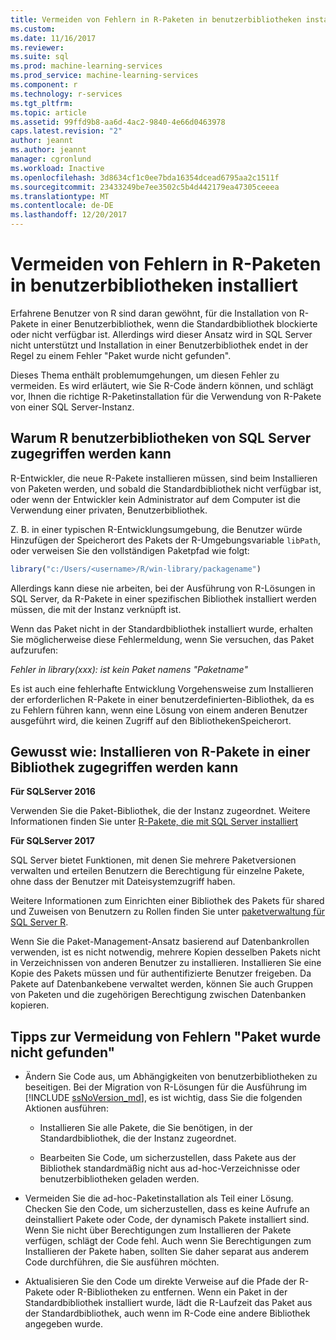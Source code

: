 ```yaml
---
title: Vermeiden von Fehlern in R-Paketen in benutzerbibliotheken installiert | Microsoft Docs
ms.custom: 
ms.date: 11/16/2017
ms.reviewer: 
ms.suite: sql
ms.prod: machine-learning-services
ms.prod_service: machine-learning-services
ms.component: r
ms.technology: r-services
ms.tgt_pltfrm: 
ms.topic: article
ms.assetid: 99ffd9b8-aa6d-4ac2-9840-4e66d0463978
caps.latest.revision: "2"
author: jeannt
ms.author: jeannt
manager: cgronlund
ms.workload: Inactive
ms.openlocfilehash: 3d8634cf1c0ee7bda16354dcead6795aa2c1511f
ms.sourcegitcommit: 23433249be7ee3502c5b4d442179ea47305ceeea
ms.translationtype: MT
ms.contentlocale: de-DE
ms.lasthandoff: 12/20/2017
---
```

# <a name="avoiding-errors-on-r-packages-installed-in-user-libraries"></a>Vermeiden von Fehlern in R-Paketen in benutzerbibliotheken installiert

Erfahrene Benutzer von R sind daran gewöhnt, für die Installation von R-Pakete in einer Benutzerbibliothek, wenn die Standardbibliothek blockierte oder nicht verfügbar ist. Allerdings wird dieser Ansatz wird in SQL Server nicht unterstützt und Installation in einer Benutzerbibliothek endet in der Regel zu einem Fehler "Paket wurde nicht gefunden".

Dieses Thema enthält problemumgehungen, um diesen Fehler zu vermeiden. Es wird erläutert, wie Sie R-Code ändern können, und schlägt vor, Ihnen die richtige R-Paketinstallation für die Verwendung von R-Pakete von einer SQL Server-Instanz.

## <a name="why-r-user-libraries-cannot-be-accessed-from-sql-server"></a>Warum R benutzerbibliotheken von SQL Server zugegriffen werden kann

R-Entwickler, die neue R-Pakete installieren müssen, sind beim Installieren von Paketen werden, und sobald die Standardbibliothek nicht verfügbar ist, oder wenn der Entwickler kein Administrator auf dem Computer ist die Verwendung einer privaten, Benutzerbibliothek.

Z. B. in einer typischen R-Entwicklungsumgebung, die Benutzer würde Hinzufügen der Speicherort des Pakets der R-Umgebungsvariable `libPath`, oder verweisen Sie den vollständigen Paketpfad wie folgt:

```R
library("c:/Users/<username>/R/win-library/packagename")
```

Allerdings kann diese nie arbeiten, bei der Ausführung von R-Lösungen in SQL Server, da R-Pakete in einer spezifischen Bibliothek installiert werden müssen, die mit der Instanz verknüpft ist.

Wenn das Paket nicht in der Standardbibliothek installiert wurde, erhalten Sie möglicherweise diese Fehlermeldung, wenn Sie versuchen, das Paket aufzurufen:

*Fehler in library(xxx): ist kein Paket namens "Paketname"*

Es ist auch eine fehlerhafte Entwicklung Vorgehensweise zum Installieren der erforderlichen R-Pakete in einer benutzerdefinierten-Bibliothek, da es zu Fehlern führen kann, wenn eine Lösung von einem anderen Benutzer ausgeführt wird, die keinen Zugriff auf den BibliothekenSpeicherort.

## <a name="how-to-install-r-packages-to-an-accessible-library"></a>Gewusst wie: Installieren von R-Pakete in einer Bibliothek zugegriffen werden kann

**Für SQLServer 2016**

Verwenden Sie die Paket-Bibliothek, die der Instanz zugeordnet. Weitere Informationen finden Sie unter [R-Pakete, die mit SQL Server installiert](installing-and-managing-r-packages.md)

**Für SQLServer 2017**

SQL Server bietet Funktionen, mit denen Sie mehrere Paketversionen verwalten und erteilen Benutzern die Berechtigung für einzelne Pakete, ohne dass der Benutzer mit Dateisystemzugriff haben.

Weitere Informationen zum Einrichten einer Bibliothek des Pakets für shared und Zuweisen von Benutzern zu Rollen finden Sie unter [paketverwaltung für SQL Server R](r-package-management-for-sql-server-r-services.md).

Wenn Sie die Paket-Management-Ansatz basierend auf Datenbankrollen verwenden, ist es nicht notwendig, mehrere Kopien desselben Pakets nicht in Verzeichnissen von anderen Benutzer zu installieren. Installieren Sie eine Kopie des Pakets müssen und für authentifizierte Benutzer freigeben. Da Pakete auf Datenbankebene verwaltet werden, können Sie auch Gruppen von Paketen und die zugehörigen Berechtigung zwischen Datenbanken kopieren.

## <a name="tips-for-avoiding-package-not-found-errors"></a>Tipps zur Vermeidung von Fehlern "Paket wurde nicht gefunden"

+ Ändern Sie Code aus, um Abhängigkeiten von benutzerbibliotheken zu beseitigen. Bei der Migration von R-Lösungen für die Ausführung im [!INCLUDE [ssNoVersion_md](..\..\includes\ssnoversion-md.md)], es ist wichtig, dass Sie die folgenden Aktionen ausführen:

    + Installieren Sie alle Pakete, die Sie benötigen, in der Standardbibliothek, die der Instanz zugeordnet.

    + Bearbeiten Sie Code, um sicherzustellen, dass Pakete aus der Bibliothek standardmäßig nicht aus ad-hoc-Verzeichnisse oder benutzerbibliotheken geladen werden.

+ Vermeiden Sie die ad-hoc-Paketinstallation als Teil einer Lösung. Checken Sie den Code, um sicherzustellen, dass es keine Aufrufe an deinstalliert Pakete oder Code, der dynamisch Pakete installiert sind. Wenn Sie nicht über Berechtigungen zum Installieren der Pakete verfügen, schlägt der Code fehl. Auch wenn Sie Berechtigungen zum Installieren der Pakete haben, sollten Sie daher separat aus anderem Code durchführen, die Sie ausführen möchten.

+ Aktualisieren Sie den Code um direkte Verweise auf die Pfade der R-Pakete oder R-Bibliotheken zu entfernen. Wenn ein Paket in der Standardbibliothek installiert wurde, lädt die R-Laufzeit das Paket aus der Standardbibliothek, auch wenn im R-Code eine andere Bibliothek angegeben wurde.
